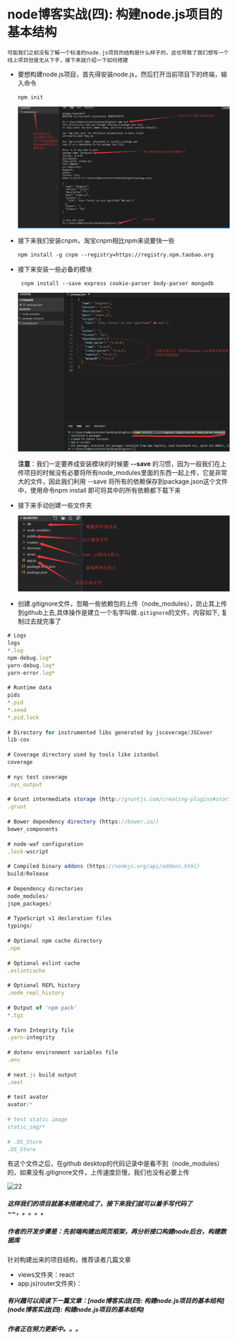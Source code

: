 # node博客实战(四): 构建node.js项目的基本结构

`可能我们之前没有了解一个标准的node.js项目的结构是什么样子的，这也导致了我们想写一个线上项目但是无从下手，接下来就介绍一下如何搭建`

- 要想构建node.js项目，首先得安装node.js，然后打开当前项目下的终端，输入命令

  ```
  npm init
  ```

  ![7](/blogItems/blogBuild/4/7.png)

- 接下来我们安装cnpm，淘宝cnpm相比npm来说要快一些

  ```html
  npm install -g cnpm --registry=https://registry.npm.taobao.org
  ```

- 接下来安装一些必备的模块

  ```
   cnpm install --save express cookie-parser body-parser mongodb
  ```

  ![8](/blogItems/blogBuild/4/8.png)

  **注意**：我们一定要养成安装模块的时候要   **--save**   的习惯，因为一般我们在上传项目的时候没有必要将所有node_modules里面的东西一起上传，它是非常大的文件，因此我们利用 --save  将所有的依赖保存到package.json这个文件中，使用命令npm install 即可将其中的所有依赖都下载下来

- 接下来手动创建一些文件夹

  ![10](/blogItems/blogBuild/4/10.png)

- 创建.gitignore文件，忽略一些依赖包的上传（node_modules），防止其上传到github上去,具体操作是建立一个名字叫做`.gitignore`的文件，内容如下, 复制过去就完事了

```javascript
# Logs
logs
*.log
npm-debug.log*
yarn-debug.log*
yarn-error.log*

# Runtime data
pids
*.pid
*.seed
*.pid.lock

# Directory for instrumented libs generated by jscoverage/JSCover
lib-cov

# Coverage directory used by tools like istanbul
coverage

# nyc test coverage
.nyc_output

# Grunt intermediate storage (http://gruntjs.com/creating-plugins#storing-task-files)
.grunt

# Bower dependency directory (https://bower.io/)
bower_components

# node-waf configuration
.lock-wscript

# Compiled binary addons (https://nodejs.org/api/addons.html)
build/Release

# Dependency directories
node_modules/
jspm_packages/

# TypeScript v1 declaration files
typings/

# Optional npm cache directory
.npm

# Optional eslint cache
.eslintcache

# Optional REPL history
.node_repl_history

# Output of 'npm pack'
*.tgz

# Yarn Integrity file
.yarn-integrity

# dotenv environment variables file
.env

# next.js build output
.next

# test avator
avator/*

# test static image
static_img/*

# .DS_Store
.DS_Store

```

有这个文件之后，在github desktop的代码记录中是看不到（node_modules）的，如果没有.gitignore文件，上传速度巨慢，我们也没有必要上传

![22](C:/Users/Administrator/Desktop/构建node.js项目的基本结构/22.png)

##### 这样我们的项目就基本搭建完成了，接下来我们就可以着手写代码了~~，。。。。

##### 作者的开发步骤是：先前端构建出网页框架，再分析接口构建node后台，构建数据库

针对构建出来的项目结构，推荐读者几篇文章

- views文件夹：react                                                                                                                                                                                                                                                                                                                                                                                                                                                                                                                                                                                                                                                                                                                                                                    
- app.js(router文件夹)：

##### 有兴趣可以阅读下一篇文章：[node博客实战(四): 构建node.js项目的基本结构](node博客实战(四): 构建node.js项目的基本结构)

##### 作者正在努力更新中。。。